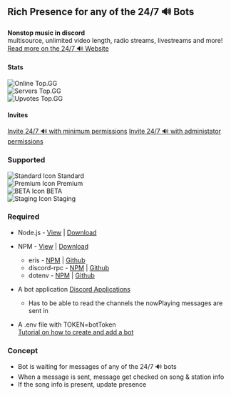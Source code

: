 ## Rich Presence for any of the 24/7 🔊 Bots

**Nonstop music in discord**<br>
multisource, unlimited video length,
radio streams, livestreams and more!<br>
[Read more on the 24/7 🔊 Website](https://24-7music.com/)
#### Stats
![Online Top.GG](https://top.gg/api/widget/status/369208607126061057.svg)<br>
![Servers Top.GG](https://top.gg/api/widget/servers/369208607126061057.svg)<br>
![Upvotes Top.GG](https://top.gg/api/widget/upvotes/369208607126061057.svg)<br>

#### Invites
[Invite 24/7 🔊 with minimum permissions](https://invite.24-7music.com)
[Invite 24/7 🔊 with administator permissions](https://discord.com/oauth2/authorize?client_id=369208607126061057&permissions=8&scope=bot%20applications.commands)

### Supported
![Standard Icon](https://cdn.discordapp.com/avatars/369208607126061057/d976a0f1ae3a157dba7749cf5400cf37.png?size=20) Standard<br> 
![Premium Icon](https://cdn.discordapp.com/avatars/577082479538733068/c84bc9c33bfb61d04fdf5a117514929c.png?size=20) Premium<br>
![BETA Icon](https://cdn.discordapp.com/avatars/380673375904989185/dc62dba49af50368d66501fc4d885656.png?size=20) BETA<br>
![Staging Icon](https://cdn.discordapp.com/avatars/823309067047927808/70a90dfa5a770157492293f4ea0a37ae.png?size=20) Staging<br>

### Required
- Node.js - [View](https://nodejs.dev/) | [Download](https://nodejs.org/en/download/)
- NPM - [View](https://www.npmjs.com/get-npm) | [Download](https://docs.npmjs.com/downloading-and-installing-node-js-and-npm)
  - eris - [NPM](https://www.npmjs.com/package/eris) | [Github](https://github.com/abalabahaha/eris)
  - discord-rpc - [NPM](https://www.npmjs.com/package/discord-rpc) | [Github](https://github.com/discordjs/RPC)
  - dotenv - [NPM](https://www.npmjs.com/package/dotenv) | [Github](https://github.com/motdotla/dotenv)

- A bot application [Discord Applications](https://discord.com/developers/applications)
  - Has to be able to read the channels the nowPlaying messages are sent in  
- A .env file with TOKEN=botToken<br>
[Tutorial on how to create and add a bot](https://github.com/reactiflux/discord-irc/wiki/Creating-a-discord-bot-&-getting-a-token)

### Concept
- Bot is waiting for messages of any of the 24/7 🔊 bots
- When a message is sent, message get checked on song & station info
- If the song info is present, update presence
